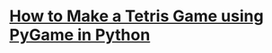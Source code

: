 # [How to Make a Tetris Game using PyGame in Python](https://www.thepythoncode.com/article/create-a-tetris-game-with-pygame-in-python)
